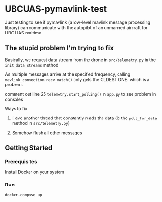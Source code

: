 # UBCUAS-pymavlink-test

Just testing to see if pymavlink (a low-level mavlink message processing library) can communicate with the autopilot of an unmanned aircraft for UBC UAS realtime

## The stupid problem I'm trying to fix
Basically, we request data stream from the drone in  `src/telemetry.py` in the `init_data_streams` method.

As multiple messages arrive at the specified frequency, calling `mavlink_connection.recv_match()` only gets the OLDEST ONE. which is a problem.

comment out line 25 `telemetry.start_polling()` in `app.py` to see problem in consoles

Ways to fix

1. Have another thread that constantly reads the data (ie the `poll_for_data` method in `src/telemetry.py`)

2. Somehow flush all other messages

## Getting Started

### Prerequisites

Install Docker on your system

### Run

```
docker-compose up
```